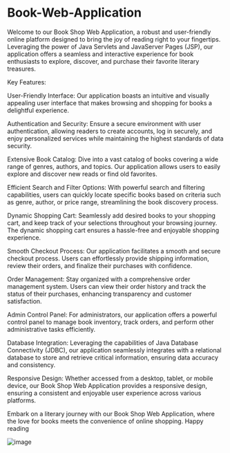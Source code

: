 # Book-Web-Application
Welcome to our Book Shop Web Application, a robust and user-friendly online platform designed to bring the joy of reading right to your fingertips. Leveraging the power of Java Servlets and JavaServer Pages (JSP), our application offers a seamless and interactive experience for book enthusiasts to explore, discover, and purchase their favorite literary treasures.

Key Features:

User-Friendly Interface: Our application boasts an intuitive and visually appealing user interface that makes browsing and shopping for books a delightful experience.

Authentication and Security: Ensure a secure environment with user authentication, allowing readers to create accounts, log in securely, and enjoy personalized services while maintaining the highest standards of data security.

Extensive Book Catalog: Dive into a vast catalog of books covering a wide range of genres, authors, and topics. Our application allows users to easily explore and discover new reads or find old favorites.

Efficient Search and Filter Options: With powerful search and filtering capabilities, users can quickly locate specific books based on criteria such as genre, author, or price range, streamlining the book discovery process.

Dynamic Shopping Cart: Seamlessly add desired books to your shopping cart, and keep track of your selections throughout your browsing journey. The dynamic shopping cart ensures a hassle-free and enjoyable shopping experience.

Smooth Checkout Process: Our application facilitates a smooth and secure checkout process. Users can effortlessly provide shipping information, review their orders, and finalize their purchases with confidence.

Order Management: Stay organized with a comprehensive order management system. Users can view their order history and track the status of their purchases, enhancing transparency and customer satisfaction.

Admin Control Panel: For administrators, our application offers a powerful control panel to manage book inventory, track orders, and perform other administrative tasks efficiently.

Database Integration: Leveraging the capabilities of Java Database Connectivity (JDBC), our application seamlessly integrates with a relational database to store and retrieve critical information, ensuring data accuracy and consistency.

Responsive Design: Whether accessed from a desktop, tablet, or mobile device, our Book Shop Web Application provides a responsive design, ensuring a consistent and enjoyable user experience across various platforms.

Embark on a literary journey with our Book Shop Web Application, where the love for books meets the convenience of online shopping. Happy reading

![image](https://github.com/Mrunalparte/Book-Web-Application/assets/89187936/a78e5595-e54a-49d4-a98f-083beec9751e)
